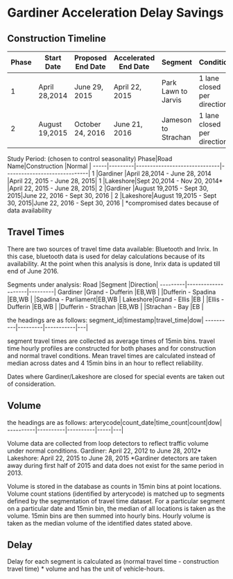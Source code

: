 # Gardiner Acceleration Delay Savings

## Construction Timeline

Phase|Start Date    |Proposed End Date|Accelerated End Date|Segment             |Condition                  |
-----|--------------|-----------------|--------------------|--------------------|---------------------------|
1    |April 28,2014 |June 29, 2015    |April 22, 2015      |Park Lawn to Jarvis |1 lane closed per direction|
2    |August 19,2015|October 24, 2016 |June 21, 2016       |Jameson to Strachan |1 lane closed per direction|

Study Period: (chosen to control seasonality)
Phase|Road Name|Construction                  |Normal                        |
-----|---------|------------------------------|------------------------------|
1    |Gardiner |April 28,2014 - June 28, 2014 |April 22, 2015 - June 28, 2015|
1    |Lakeshore|Sept 20,2014 - Nov 20, 2014*  |April 22, 2015 - June 28, 2015|
2    |Gardiner |August 19,2015 - Sept 30, 2015|June 22, 2016 - Sept 30, 2016 |
2    |Lakeshore|August 19,2015 - Sept 30, 2015|June 22, 2016 - Sept 30, 2016 |
*compromised dates because of data availability

## Travel Times
There are two sources of travel time data available: Bluetooth and Inrix. 
In this case, bluetooth data is used for delay calculations because of its availability. At the point when this analysis is done, Inrix data is updated till end of June 2016.

Segments under analysis:
Road     |Segment             |Direction|
---------|--------------------|---------|
Gardiner |Grand - Dufferin    |EB,WB    |
		 |Dufferin - Spadina  |EB,WB    |
		 |Spadina - Parliament|EB,WB    |
Lakeshore|Grand - Ellis       |EB       |
		 |Ellis - Dufferin    |EB,WB    |
		 |Dufferin - Strachan |EB,WB    |
		 |Strachan - Bay      |EB       |

the headings are as follows:
segment_id|timestamp|travel_time|dow|
----------|---------|-----------|---|

segment travel times are collected as average times of 15min bins. 
travel time hourly profiles are constructed for both phases and for construction and normal travel conditions. Mean travel times are calculated instead of median across dates and 4 15min bins in an hour to reflect reliability.

Dates where Gardiner/Lakeshore are closed for special events are taken out of consideration.

## Volume
the headings are as follows:
arterycode|count_date|time_count|count|dow|
----------|----------|----------|-----|---|

Volume data are collected from loop detectors to reflect traffic volume under normal conditions. 
Gardiner: April 22, 2012 to June 28, 2012*
Lakeshore: April 22, 2015 to June 28, 2015
*Gardiner detectors are taken away during first half of 2015 and data does not exist for the same period in 2013.

Volume is stored in the database as counts in 15min bins at point locations. 
Volume count stations (identified by arterycode) is matched up to segments defined by the segmentation of travel time dataset. For a particular segment on a particular date and 15min bin, the median of all locations is taken as the volume.
15min bins are then summed into hourly bins. Hourly volume is taken as the median volume of the identified dates stated above. 

## Delay

Delay for each segment is calculated as (normal travel time - construction travel time) * volume and has the unit of vehicle-hours. 